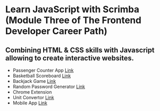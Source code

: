 # Learn JavaScript with Scrimba (Module Three of The Frontend Developer Career Path)
## Combining HTML & CSS skills with Javascript allowing  to create interactive websites.
<ul>
  <li>Passenger Counter App <a  href="https://65fdb5e7430d3e2d54cca24f--sweet-gaufre-ea9f39.netlify.app/">Link</a></li>
  <li>Basketball Scoreboard <a  href="https://dancing-dusk-ff1cd3.netlify.app/">Link</a></li>
  <li>Backjack Game <a  href="https://gregarious-longma-fc73bf.netlify.app/">Link</a></li>
  <li>Random Password Generator <a  href="https://random-password-generator-by-s4ch1.netlify.app/">Link</a></li>
  <li>Chrome Extension</li>
  <li>Unit Convertor <a  href="https://unit-convertor-by-s4ch1.netlify.app/">Link</a></li>
  <li>Mobile App <a  href="https://shopping-cart-made-by-s4ch1.netlify.app/">Link</a></li>
</ul>
